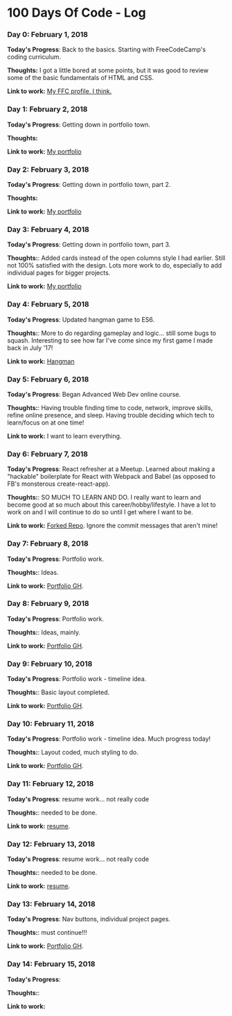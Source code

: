 # 100 Days Of Code - Log

### Day 0: February 1, 2018

**Today's Progress**: Back to the basics. Starting with FreeCodeCamp's coding curriculum.

**Thoughts:** I got a little bored at some points, but it was good to review some of the basic fundamentals of HTML and CSS.

**Link to work:** [My FFC profile, I think.](https://www.freecodecamp.org/fcc34b34fa9-d07a-440a-a36b-644546dfd41a)

### Day 1: February 2, 2018

**Today's Progress**: Getting down in portfolio town.

**Thoughts:**

**Link to work:** [My portfolio](http://www.alisoncodes.com)

### Day 2: February 3, 2018

**Today's Progress**: Getting down in portfolio town, part 2.

**Thoughts:**

**Link to work:** [My portfolio](http://www.alisoncodes.com)

### Day 3: February 4, 2018

**Today's Progress**: Getting down in portfolio town, part 3.

**Thoughts:**: Added cards instead of the open columns style I had earlier. Still not 100% satisfied with the design. Lots more work to do, especially to add individual pages for bigger projects.

**Link to work:** [My portfolio](http://www.alisoncodes.com)

### Day 4: February 5, 2018

**Today's Progress**: Updated hangman game to ES6.

**Thoughts:**: More to do regarding gameplay and logic... still some bugs to squash. Interesting to see how far I've come since my first game I made back in July '17!

**Link to work:** [Hangman](https://anlawyer.github.io/Hangman-Game/)

### Day 5: February 6, 2018

**Today's Progress**: Began Advanced Web Dev online course.

**Thoughts:**: Having trouble finding time to code, network, improve skills, refine online presence, and sleep. Having trouble deciding which tech to learn/focus on at one time!

**Link to work:** I want to learn everything.

### Day 6: February 7, 2018

**Today's Progress**: React refresher at a Meetup. Learned about making a "hackable" boilerplate for React with Webpack and Babel (as opposed to FB's monsterous create-react-app).

**Thoughts:**: SO MUCH TO LEARN AND DO. I really want to learn and become good at so much about this career/hobby/lifestyle. I have a lot to work on and I will continue to do so until I get where I want to be.

**Link to work:** [Forked Repo](https://github.com/anlawyer/react-webpack-materialui-boilerplate). Ignore the commit messages that aren't mine!

### Day 7: February 8, 2018

**Today's Progress**: Portfolio work.

**Thoughts:**: Ideas.

**Link to work:** [Portfolio GH](https://github.com/anlawyer/portfolio).

### Day 8: February 9, 2018

**Today's Progress**: Portfolio work.

**Thoughts:**: Ideas, mainly.

**Link to work:** [Portfolio GH](https://github.com/anlawyer/portfolio).

### Day 9: February 10, 2018

**Today's Progress**: Portfolio work - timeline idea.

**Thoughts:**: Basic layout completed.

**Link to work:** [Portfolio GH](https://github.com/anlawyer/portfolio).

### Day 10: February 11, 2018

**Today's Progress**: Portfolio work - timeline idea. Much progress today!

**Thoughts:**: Layout coded, much styling to do.

**Link to work:** [Portfolio GH](https://github.com/anlawyer/portfolio).

### Day 11: February 12, 2018

**Today's Progress**: resume work... not really code

**Thoughts:**: needed to be done.

**Link to work:** [resume](https://drive.google.com/file/d/1r9LkfWoEPR7q1LPKsO3vDnM3mn5lQnSl/view).

### Day 12: February 13, 2018

**Today's Progress**: resume work... not really code

**Thoughts:**: needed to be done.

**Link to work:** [resume](https://drive.google.com/file/d/1r9LkfWoEPR7q1LPKsO3vDnM3mn5lQnSl/view).

### Day 13: February 14, 2018

**Today's Progress**: Nav buttons, individual project pages.

**Thoughts:**: must continue!!!

**Link to work:** [Portfolio GH](https://github.com/anlawyer/portfolio).

### Day 14: February 15, 2018

**Today's Progress**:

**Thoughts:**:

**Link to work:** 
